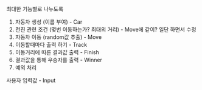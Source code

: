 최대한 기능별로 나누도록
1. 자동차 생성 (이름 부여) - Car
2. 전진 관련 조건 (몇번 이동하는가? 최대의 거리) - Move에 같이? 일단 하면서 수정
3. 자동차 이동 (random값 추출) - Move
4. 이동할때마다 출력 하기 - Track
5. 이동거리에 따른 결과값 출력 - Finish
6. 결과값을 통해 우승자를 출력 - Winner
7. 예외 처리


사용자 입력값 - Input